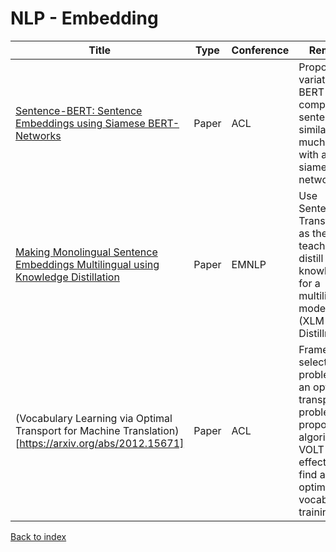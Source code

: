 # NLP - Embedding
|Title|Type|Conference|Remarks
|--|--|--|--|
|[Sentence-BERT: Sentence Embeddings using Siamese BERT-Networks](https://arxiv.org/pdf/1908.10084.pdf)|Paper|ACL|Proposed a variation of BERT that compute sentence similarity much faster with a siamese network.|
|[Making Monolingual Sentence Embeddings Multilingual using Knowledge Distillation](https://arxiv.org/pdf/2004.09813.pdf)|Paper|EMNLP|Use Sentence Transformer as the teacher to distill knowledge for a multilingual model (XLM-R, DistillmBERT)|
|(Vocabulary Learning via Optimal Transport for Machine Translation)[https://arxiv.org/abs/2012.15671]|Paper|ACL|Frame vocab selection problem as an optimal transport problem and proposed an algorithm VOLT to effectively find an optimal vocab for training|
[Back to index](../README.md)
